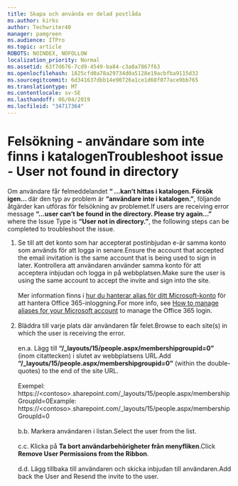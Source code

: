 ```yaml
---
title: Skapa och använda en delad postlåda
ms.author: kirks
author: Techwriter40
manager: pamgreen
ms.audience: ITPro
ms.topic: article
ROBOTS: NOINDEX, NOFOLLOW
localization_priority: Normal
ms.assetid: 63f7d676-7cd9-4549-ba84-c3a8a7867f63
ms.openlocfilehash: 1825cfd0a78a29734d0a5128e19acbfba9115d32
ms.sourcegitcommit: 6d341637dbb14e90726a1ce1d68f077ace9bb765
ms.translationtype: MT
ms.contentlocale: sv-SE
ms.lasthandoff: 06/04/2019
ms.locfileid: "34717364"
---
```

# <a name="troubleshoot-issue---user-not-found-in-directory"></a><span data-ttu-id="e340f-102">Felsökning - användare som inte finns i katalogen</span><span class="sxs-lookup"><span data-stu-id="e340f-102">Troubleshoot issue - User not found in directory</span></span>

<p><span data-ttu-id="e340f-103">Om användare får felmeddelandet <strong> &ldquo; &hellip;kan&rsquo;t hittas i katalogen. Försök igen&hellip; </strong> där den typ av problem är <strong> &ldquo;användare inte i katalogen.&rdquo;</strong>, följande åtgärder kan utföras för felsökning av problemet.</span><span class="sxs-lookup"><span data-stu-id="e340f-103">If users are receiving error message <strong>&ldquo;&hellip;user can&rsquo;t be found in the directory. Please try again&hellip;&rdquo;</strong> where the Issue Type is <strong>&ldquo;User not in directory.&rdquo;</strong>, the following steps can be completed to troubleshoot the issue.</span></span></p> <ol> <li><span data-ttu-id="e340f-104">Se till att det konto som har accepterat postinbjudan e-är samma konto som används för att logga in senare.</span><span class="sxs-lookup"><span data-stu-id="e340f-104">Ensure the account that accepted the email invitation is the same account that is being used to sign in later.</span></span> <span data-ttu-id="e340f-105">Kontrollera att användaren använder samma konto för att acceptera inbjudan och logga in på webbplatsen.</span><span class="sxs-lookup"><span data-stu-id="e340f-105">Make sure the user is using the same account to accept the invite and sign into the site.</span></span> <br /><br /><span data-ttu-id="e340f-106">Mer information finns i <a href="https://support.microsoft.com/en-us/help/12407/microsoft-account-how-to-manage-aliases">hur du hanterar alias för ditt Microsoft-konto</a> för att hantera Office 365-inloggning.</span><span class="sxs-lookup"><span data-stu-id="e340f-106">For more info, see <a href="https://support.microsoft.com/en-us/help/12407/microsoft-account-how-to-manage-aliases">How to manage aliases for your Microsoft account</a> to manage the Office 365 login.</span></span> <br /><br /></li> <li><span data-ttu-id="e340f-107">Bläddra till varje plats där användaren får felet.</span><span class="sxs-lookup"><span data-stu-id="e340f-107">Browse to each site(s) in which the user is receiving the error.</span></span> <br /><br /><span data-ttu-id="e340f-108">en.</span><span class="sxs-lookup"><span data-stu-id="e340f-108">a.</span></span> <span data-ttu-id="e340f-109">Lägg till <strong> &ldquo;/_layouts/15/people.aspx/membershipgroupid=0&rdquo; </strong> (inom citattecken) i slutet av webbplatsens URL.</span><span class="sxs-lookup"><span data-stu-id="e340f-109">Add <strong>&ldquo;/_layouts/15/people.aspx/membershipgroupid=0&rdquo;</strong> (within the double-quotes) to the end of the site URL.</span></span> <br /><br /><span data-ttu-id="e340f-110">Exempel: https://&lt;contoso&gt;.sharepoint.com/_layouts/15/people.aspx/membershipGroupId=0</span><span class="sxs-lookup"><span data-stu-id="e340f-110">Example: https://&lt;contoso&gt;.sharepoint.com/_layouts/15/people.aspx/membershipGroupId=0</span></span> <br /><br /><span data-ttu-id="e340f-111">b.</span><span class="sxs-lookup"><span data-stu-id="e340f-111">b.</span></span> <span data-ttu-id="e340f-112">Markera användaren i listan.</span><span class="sxs-lookup"><span data-stu-id="e340f-112">Select the user from the list.</span></span> <br /><br /><span data-ttu-id="e340f-113">c.</span><span class="sxs-lookup"><span data-stu-id="e340f-113">c.</span></span> <span data-ttu-id="e340f-114">Klicka på <strong>Ta bort användarbehörigheter från menyfliken</strong>.</span><span class="sxs-lookup"><span data-stu-id="e340f-114">Click <strong>Remove User Permissions from the Ribbon</strong>.</span></span> <br /><br /><span data-ttu-id="e340f-115">d.</span><span class="sxs-lookup"><span data-stu-id="e340f-115">d.</span></span> <span data-ttu-id="e340f-116">Lägg tillbaka till användaren och skicka inbjudan till användaren.</span><span class="sxs-lookup"><span data-stu-id="e340f-116">Add back the User and Resend the invite to the user.</span></span></li> </ol>

